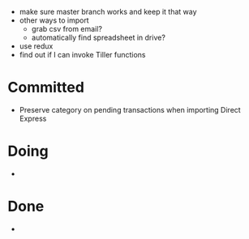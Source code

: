 - make sure master branch works and keep it that way
- other ways to import
  - grab csv from email?
  - automatically find spreadsheet in drive?
- use redux
- find out if I can invoke Tiller functions

# Committed

- Preserve category on pending transactions when importing Direct Express

# Doing

-

# Done

-
